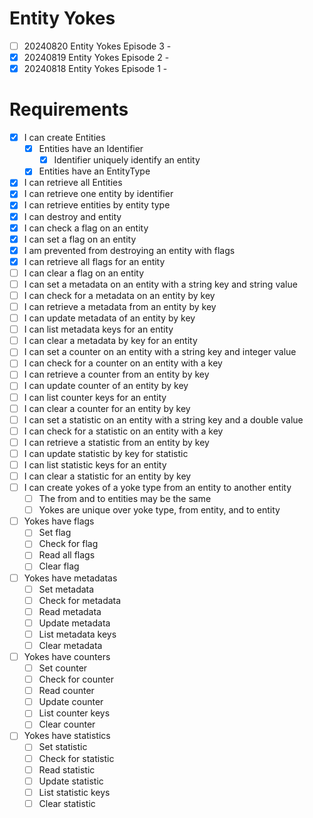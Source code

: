 # Entity Yokes

- [ ] 20240820 Entity Yokes Episode 3 - 
- [x] 20240819 Entity Yokes Episode 2 - 
- [x] 20240818 Entity Yokes Episode 1 - 

# Requirements

- [x] I can create Entities
    - [x] Entities have an Identifier
        - [x] Identifier uniquely identify an entity
    - [x] Entities have an EntityType
- [x] I can retrieve all Entities
- [x] I can retrieve one entity by identifier
- [x] I can retrieve entities by entity type
- [x] I can destroy and entity
- [x] I can check a flag on an entity
- [x] I can set a flag on an entity
- [x] I am prevented from destroying an entity with flags
- [x] I can retrieve all flags for an entity
- [ ] I can clear a flag on an entity
- [ ] I can set a metadata on an entity with a string key and string value
- [ ] I can check for a metadata on an entity by key
- [ ] I can retrieve a metadata from an entity by key
- [ ] I can update metadata of an entity by key
- [ ] I can list metadata keys for an entity
- [ ] I can clear a metadata by key for an entity
- [ ] I can set a counter on an entity with a string key and integer value
- [ ] I can check for a counter on an entity with a key
- [ ] I can retrieve a counter from an entity by key
- [ ] I can update counter of an entity by key
- [ ] I can list counter keys for an entity
- [ ] I can clear a counter for an entity by key
- [ ] I can set a statistic on an entity with a string key and a double value
- [ ] I can check for a statistic on an entity with a key
- [ ] I can retrieve a statistic from an entity by key
- [ ] I can update statistic by key for statistic
- [ ] I can list statistic keys for an entity
- [ ] I can clear a statistic for an entity by key 
- [ ] I can create yokes of a yoke type from an entity to another entity
    - [ ] The from and to entities may be the same
    - [ ] Yokes are unique over yoke type, from entity, and to entity
- [ ] Yokes have flags
    - [ ] Set flag
    - [ ] Check for flag
    - [ ] Read all flags
    - [ ] Clear flag
- [ ] Yokes have metadatas
    - [ ] Set metadata
    - [ ] Check for metadata
    - [ ] Read metadata
    - [ ] Update metadata
    - [ ] List metadata keys
    - [ ] Clear metadata
- [ ] Yokes have counters
    - [ ] Set counter
    - [ ] Check for counter
    - [ ] Read counter
    - [ ] Update counter
    - [ ] List counter keys
    - [ ] Clear counter
- [ ] Yokes have statistics
    - [ ] Set statistic
    - [ ] Check for statistic
    - [ ] Read statistic
    - [ ] Update statistic
    - [ ] List statistic keys
    - [ ] Clear statistic
